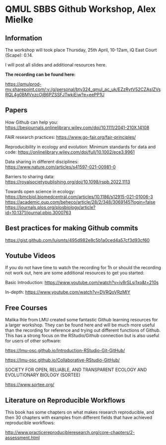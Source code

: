 # QMUL SBBS Github Workshop, Alex Mielke
## Information

The workshop will took place Thursday, 25th April, 10-12am, iQ East Court (Scape): 0.14. 

I will post all slides and additional resources here.

**The recording can be found here:**

https://qmulprod-my.sharepoint.com/:v:/g/personal/bty324_qmul_ac_uk/EZzRytV52CZAsIZVsRQL4g0BMVxzcOjB6PZSSFJTwkiEiw?e=eePP1U

## Papers

How Github can help you:
https://besjournals.onlinelibrary.wiley.com/doi/10.1111/2041-210X.14108

FAIR research practices:
https://www.go-fair.org/fair-principles/


Reproducibility in ecology and evolution: Minimum standards for data and code:
https://onlinelibrary.wiley.com/doi/full/10.1002/ece3.9961

Data sharing in different disciplines:
https://www.nature.com/articles/s41597-021-00981-0

Barriers to sharing data:
https://royalsocietypublishing.org/doi/10.1098/rspb.2022.1113

Towards open science in ecology:
https://bmcbiol.biomedcentral.com/articles/10.1186/s12915-021-01006-3
https://academic.oup.com/beheco/article/28/2/348/3069145?login=false
https://journals.plos.org/plosbiology/article?id=10.1371/journal.pbio.3000763

## Best practices for making Github commits

https://gist.github.com/luismts/495d982e8c5b1a0ced4a57cf3d93cf60


## Youtube Videos
If you do not have time to watch the recording for 1h or should the recording not work out, here are some additional resources to get you started:

Basic Introduction: https://www.youtube.com/watch?v=iv8rSLsi1xo&t=210s

In-depth: https://www.youtube.com/watch?v=DVRQoVRzMIY


## Free Courses
Malika Ihle from LMU created some fantastic Github learning resources for a larger workshop. They can be found here and will be much more useful than the recording for reference and trying out different functions of Github. This has a strong focus on the RStudio/Github connection but is also useful for users of other software:

https://lmu-osc.github.io/Introduction-RStudio-Git-GitHub/

https://lmu-osc.github.io/Collaborative-RStudio-GitHub/

SOCIETY FOR OPEN, RELIABLE, AND TRANSPARENT ECOLOGY AND EVOLUTIONARY BIOLOGY (SORTEE)

https://www.sortee.org/

## Literature on Reproducible Workflows

This book has some chapters on what makes research reproducible, and then 30 chapters with examples from different fields that have achieved reproducible workflows:

http://www.practicereproducibleresearch.org/core-chapters/2-assessment.html
